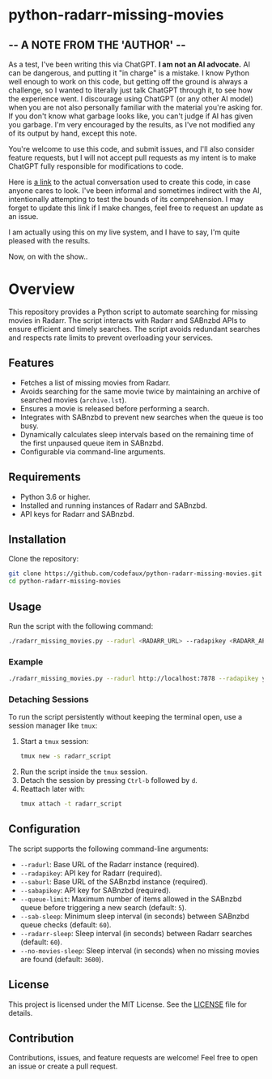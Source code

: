 # python-radarr-missing-movies

## -- A NOTE FROM THE 'AUTHOR' --

As a test, I've been writing this via ChatGPT. __I am not an AI advocate.__ AI can be dangerous, and putting it "in charge" is a mistake. I know Python well enough to work on this code, but getting off the ground is always a challenge, so I wanted to literally just talk ChatGPT through it, to see how the experience went. I discourage using ChatGPT (or any other AI model) when you are not also personally familiar with the material you're asking for. If you don't know what garbage looks like, you can't judge if AI has given you garbage. I'm very encouraged by the results, as I've not modified any of its output by hand, except this note.

You're welcome to use this code, and submit issues, and I'll also consider feature requests, but I will not accept pull requests as my intent is to make ChatGPT fully responsible for modifications to code.

Here is [a link](https://chatgpt.com/share/67673225-e1ec-8004-8816-3bf31728ff7f) to the actual conversation used to create this code, in case anyone cares to look. I've been informal and sometimes indirect with the AI, intentionally attempting to test the bounds of its comprehension. I may forget to update this link if I make changes, feel free to request an update as an issue.

I am actually using this on my live system, and I have to say, I'm quite pleased with the results.

Now, on with the show..

# Overview
This repository provides a Python script to automate searching for missing movies in Radarr. The script interacts with Radarr and SABnzbd APIs to ensure efficient and timely searches. The script avoids redundant searches and respects rate limits to prevent overloading your services.

## Features
- Fetches a list of missing movies from Radarr.
- Avoids searching for the same movie twice by maintaining an archive of searched movies (`archive.lst`).
- Ensures a movie is released before performing a search.
- Integrates with SABnzbd to prevent new searches when the queue is too busy.
- Dynamically calculates sleep intervals based on the remaining time of the first unpaused queue item in SABnzbd.
- Configurable via command-line arguments.

## Requirements
- Python 3.6 or higher.
- Installed and running instances of Radarr and SABnzbd.
- API keys for Radarr and SABnzbd.

## Installation
Clone the repository:
```bash
git clone https://github.com/codefaux/python-radarr-missing-movies.git
cd python-radarr-missing-movies
```

## Usage
Run the script with the following command:
```bash
./radarr_missing_movies.py --radurl <RADARR_URL> --radapikey <RADARR_API_KEY> --saburl <SABNZBD_URL> --sabapikey <SABNZBD_API_KEY>
```

### Example
```bash
./radarr_missing_movies.py --radurl http://localhost:7878 --radapikey your_radarr_api_key --saburl http://localhost:8080 --sabapikey your_sabnzbd_api_key --queue-limit 3 --sab-sleep 120 --radarr-sleep 180
```

### Detaching Sessions
To run the script persistently without keeping the terminal open, use a session manager like `tmux`:
1. Start a `tmux` session:
   ```bash
   tmux new -s radarr_script
   ```
2. Run the script inside the `tmux` session.
3. Detach the session by pressing `Ctrl-b` followed by `d`.
4. Reattach later with:
   ```bash
   tmux attach -t radarr_script
   ```

## Configuration
The script supports the following command-line arguments:
- `--radurl`: Base URL of the Radarr instance (required).
- `--radapikey`: API key for Radarr (required).
- `--saburl`: Base URL of the SABnzbd instance (required).
- `--sabapikey`: API key for SABnzbd (required).
- `--queue-limit`: Maximum number of items allowed in the SABnzbd queue before triggering a new search (default: `5`).
- `--sab-sleep`: Minimum sleep interval (in seconds) between SABnzbd queue checks (default: `60`).
- `--radarr-sleep`: Sleep interval (in seconds) between Radarr searches (default: `60`).
- `--no-movies-sleep`: Sleep interval (in seconds) when no missing movies are found (default: `3600`).

## License
This project is licensed under the MIT License. See the [LICENSE](./LICENSE) file for details.

## Contribution
Contributions, issues, and feature requests are welcome! Feel free to open an issue or create a pull request.

